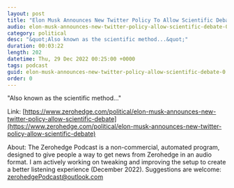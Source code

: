 ```yaml
---
layout: post
title: "Elon Musk Announces New Twitter Policy To Allow Scientific Debate"
audio: elon-musk-announces-new-twitter-policy-allow-scientific-debate-0
category: political
desc: "&quot;Also known as the scientific method...&quot;"
duration: 00:03:22
length: 202
datetime: Thu, 29 Dec 2022 00:25:00 +0000
tags: podcast
guid: elon-musk-announces-new-twitter-policy-allow-scientific-debate-0
order: 0
---
```

&quot;Also known as the scientific method...&quot;

Link: [https://www.zerohedge.com/political/elon-musk-announces-new-twitter-policy-allow-scientific-debate](https://www.zerohedge.com/political/elon-musk-announces-new-twitter-policy-allow-scientific-debate)

About: The Zerohedge Podcast is a non-commercial, automated program, designed to give people a way to get news from Zerohedge in an audio format.  I am actively working on tweaking and improving the setup to create a better listening experience (December 2022).  Suggestions are welcome: [zerohedgePodcast@outlook.com](mailto:zerohedgePodcast@outlook.com)